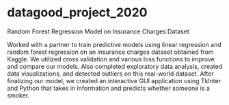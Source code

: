 # datagood_project_2020
Random Forest Regression Model on Insurance Charges Dataset

Worked with a partner to train predictive models using linear regression and random forest regression on an insurance charges dataset obtained from Kaggle. We utilized cross validation and various loss functions to improve and compare our models. Also completed exploratory data analysis, created data visualizations, and detected outliers on this real-world dataset. After finalizing our model, we created an interactive GUI application using TkInter and Python that takes in information and predicts whether someone is a smoker.
